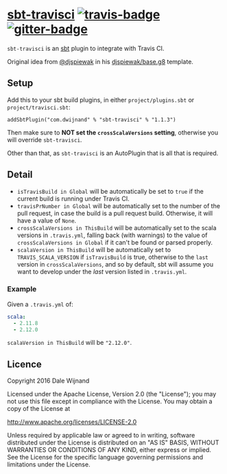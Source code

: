 # [sbt-travisci][] [![travis-badge][]][travis] [![gitter-badge][]][gitter]

[sbt-travisci]:         https://github.com/dwijnand/sbt-travisci
[travis]:          https://travis-ci.org/dwijnand/sbt-travisci
[travis-badge]:    https://travis-ci.org/dwijnand/sbt-travisci.svg?branch=master
[gitter]:              https://gitter.im/dwijnand/sbt-travisci
[gitter-badge]: https://badges.gitter.im/dwijnand/sbt-travisci.svg

`sbt-travisci` is an [sbt](http://www.scala-sbt.org/) plugin to integrate with Travis CI.

Original idea from [@djspiewak][] in his [djspiewak/base.g8][] template.

[@djspiewak]: https://github.com/djspiewak
[djspiewak/base.g8]: https://github.com/djspiewak/base.g8/blob/d75ba6e1628517124bd867d190373ee777814354/src/main/g8/build.sbt

## Setup

Add this to your sbt build plugins, in either `project/plugins.sbt` or `project/travisci.sbt`:

    addSbtPlugin("com.dwijnand" % "sbt-travisci" % "1.1.3")

Then make sure to **NOT set the `crossScalaVersions` setting**, otherwise you will override `sbt-travisci`.

Other than that, as `sbt-travisci` is an AutoPlugin that is all that is required.

## Detail

- `isTravisBuild in Global` will be automatically be set to `true` if the current build is running under Travis
    CI.
- `travisPrNumber in Global` will be automatically set to the number of the pull request, in case the build is a pull request build. 
    Otherwise, it will have a value of `None`.
- `crossScalaVersions in ThisBuild` will be automatically set to the scala versions in `.travis.yml`, falling
    back (with warnings) to the value of `crossScalaVersions in Global` if it can't be found or parsed properly.
- `scalaVersion in ThisBuild` will be automatically set to `TRAVIS_SCALA_VERSION` if `isTravisBuild` is true,
    otherwise to the `last` version in `crossScalaVersions`, and so by default, sbt will assume you want to
    develop under the *last* version listed in `.travis.yml`.

### Example

Given a `.travis.yml` of:

```yaml
scala:
  - 2.11.8
  - 2.12.0
```

`scalaVersion in ThisBuild` will be `"2.12.0"`.

## Licence

Copyright 2016 Dale Wijnand

Licensed under the Apache License, Version 2.0 (the "License");
you may not use this file except in compliance with the License.
You may obtain a copy of the License at

  http://www.apache.org/licenses/LICENSE-2.0

Unless required by applicable law or agreed to in writing, software
distributed under the License is distributed on an "AS IS" BASIS,
WITHOUT WARRANTIES OR CONDITIONS OF ANY KIND, either express or implied.
See the License for the specific language governing permissions and
limitations under the License.
